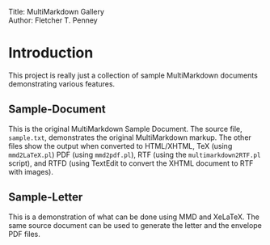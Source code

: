 Title:	   MultiMarkdown Gallery  
Author:	   Fletcher T. Penney  

# Introduction #

This project is really just a collection of sample MultiMarkdown documents
demonstrating various features.


## Sample-Document ##

This is the original MultiMarkdown Sample Document. The source file,
`sample.txt`, demonstrates the original MultiMarkdown markup. The other files
show the output when converted to HTML/XHTML, TeX (using `mmd2LaTeX.pl`) PDF
(using `mmd2pdf.pl`), RTF (using the `multimarkdown2RTF.pl` script), and RTFD
(using TextEdit to convert the XHTML document to RTF with images).

## Sample-Letter ##

This is a demonstration of what can be done using MMD and XeLaTeX.  The same 
source document can be used to generate the letter and the envelope PDF 
files.
